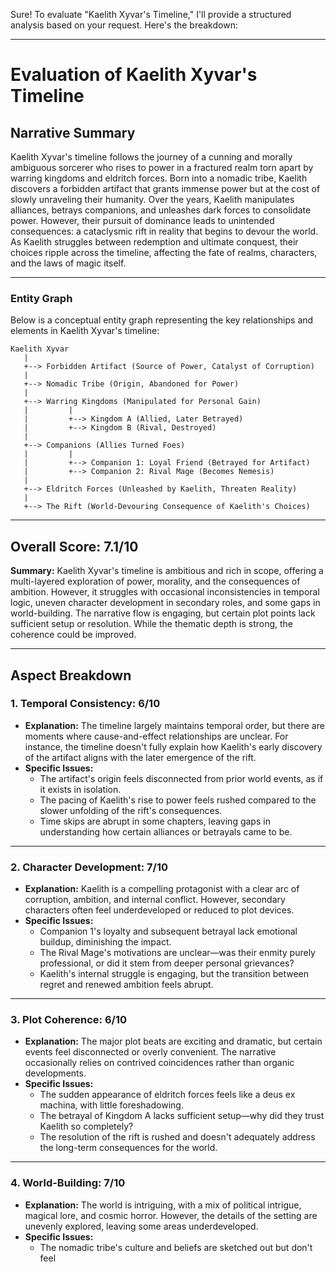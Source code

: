 Sure! To evaluate "Kaelith Xyvar's Timeline," I'll provide a structured analysis based on your request. Here's the breakdown:

---

# **Evaluation of Kaelith Xyvar's Timeline**

## **Narrative Summary**
Kaelith Xyvar's timeline follows the journey of a cunning and morally ambiguous sorcerer who rises to power in a fractured realm torn apart by warring kingdoms and eldritch forces. Born into a nomadic tribe, Kaelith discovers a forbidden artifact that grants immense power but at the cost of slowly unraveling their humanity. Over the years, Kaelith manipulates alliances, betrays companions, and unleashes dark forces to consolidate power. However, their pursuit of dominance leads to unintended consequences: a cataclysmic rift in reality that begins to devour the world. As Kaelith struggles between redemption and ultimate conquest, their choices ripple across the timeline, affecting the fate of realms, characters, and the laws of magic itself.

---

### **Entity Graph**
Below is a conceptual entity graph representing the key relationships and elements in Kaelith Xyvar's timeline:

```
Kaelith Xyvar
   |
   +--> Forbidden Artifact (Source of Power, Catalyst of Corruption)
   |
   +--> Nomadic Tribe (Origin, Abandoned for Power)
   |
   +--> Warring Kingdoms (Manipulated for Personal Gain)
   |         |
   |         +--> Kingdom A (Allied, Later Betrayed)
   |         +--> Kingdom B (Rival, Destroyed)
   |
   +--> Companions (Allies Turned Foes)
   |         |
   |         +--> Companion 1: Loyal Friend (Betrayed for Artifact)
   |         +--> Companion 2: Rival Mage (Becomes Nemesis)
   |
   +--> Eldritch Forces (Unleashed by Kaelith, Threaten Reality)
   |
   +--> The Rift (World-Devouring Consequence of Kaelith's Choices)
```

---

## **Overall Score:** **7.1/10**

**Summary:** Kaelith Xyvar's timeline is ambitious and rich in scope, offering a multi-layered exploration of power, morality, and the consequences of ambition. However, it struggles with occasional inconsistencies in temporal logic, uneven character development in secondary roles, and some gaps in world-building. The narrative flow is engaging, but certain plot points lack sufficient setup or resolution. While the thematic depth is strong, the coherence could be improved.

---

## **Aspect Breakdown**

### **1. Temporal Consistency: 6/10**
- **Explanation:** The timeline largely maintains temporal order, but there are moments where cause-and-effect relationships are unclear. For instance, the timeline doesn't fully explain how Kaelith's early discovery of the artifact aligns with the later emergence of the rift.
- **Specific Issues:**
  - The artifact's origin feels disconnected from prior world events, as if it exists in isolation.
  - The pacing of Kaelith's rise to power feels rushed compared to the slower unfolding of the rift's consequences.
  - Time skips are abrupt in some chapters, leaving gaps in understanding how certain alliances or betrayals came to be.

---

### **2. Character Development: 7/10**
- **Explanation:** Kaelith is a compelling protagonist with a clear arc of corruption, ambition, and internal conflict. However, secondary characters often feel underdeveloped or reduced to plot devices.
- **Specific Issues:**
  - Companion 1's loyalty and subsequent betrayal lack emotional buildup, diminishing the impact.
  - The Rival Mage's motivations are unclear—was their enmity purely professional, or did it stem from deeper personal grievances?
  - Kaelith's internal struggle is engaging, but the transition between regret and renewed ambition feels abrupt.

---

### **3. Plot Coherence: 6/10**
- **Explanation:** The major plot beats are exciting and dramatic, but certain events feel disconnected or overly convenient. The narrative occasionally relies on contrived coincidences rather than organic developments.
- **Specific Issues:**
  - The sudden appearance of eldritch forces feels like a deus ex machina, with little foreshadowing.
  - The betrayal of Kingdom A lacks sufficient setup—why did they trust Kaelith so completely?
  - The resolution of the rift is rushed and doesn't adequately address the long-term consequences for the world.

---

### **4. World-Building: 7/10**
- **Explanation:** The world is intriguing, with a mix of political intrigue, magical lore, and cosmic horror. However, the details of the setting are unevenly explored, leaving some areas underdeveloped.
- **Specific Issues:**
  - The nomadic tribe's culture and beliefs are sketched out but don't feel